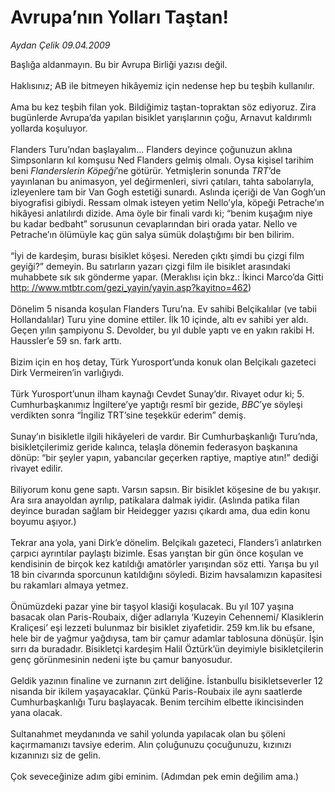 # Avrupa’nın Yolları Taştan!

*Aydan Çelik 09.04.2009*

<div class="taraf_structure_2col_1zq">
<div class="margen_n">



 <p>Başlığa aldanmayın. Bu bir Avrupa Birliği yazısı değil. <br/><br/>Haklısınız; AB ile bitmeyen hikâyemiz için nedense hep bu teşbih kullanılır. <br/><br/>Ama bu kez teşbih filan yok. Bildiğimiz taştan-topraktan söz ediyoruz. Zira bugünlerde Avrupa’da yapılan bisiklet yarışlarının çoğu, Arnavut kaldırımlı yollarda koşuluyor. <br/><br/>Flanders Turu’ndan başlayalım... Flanders deyince çoğunuzun aklına Simpsonların kıl komşusu Ned Flanders gelmiş olmalı. Oysa kişisel tarihim beni <i>Flanderslerin Köpeği</i>’ne götürür. Yetmişlerin sonunda <i>TRT</i>’de yayınlanan bu animasyon, yel değirmenleri, sivri çatıları, tahta sabolarıyla, izleyenlere tam bir Van Gogh estetiği sunardı. Aslında içeriği de Van Gogh’un biyografisi gibiydi. Ressam olmak isteyen yetim Nello’yla, köpeği Petrache’ın hikâyesi anlatılırdı dizide. Ama öyle bir finali vardı ki; “benim kuşağım niye bu kadar bedbaht” sorusunun cevaplarından biri orada yatar. Nello ve Petrache’ın ölümüyle kaç gün salya sümük dolaştığımı bir ben bilirim. <br/><br/>“İyi de kardeşim, burası bisiklet köşesi. Nereden çıktı şimdi bu çizgi film geyiği?” demeyin. Bu satırların yazarı çizgi film ile bisiklet arasındaki muhabbete sık sık gönderme yapar. (Meraklısı için bkz.: İkinci Marco’da Gitti <u><a href="http://www.mtbtr.com/gezi_yayin/yayin.asp?kayitno=462">http: //www.mtbtr.com/gezi_yayin/yayin.asp?kayitno=462</a></u>) <br/><br/>Dönelim 5 nisanda koşulan Flanders Turu’na. Ev sahibi Belçikalılar (ve tabii Hollandalılar) Turu yine domine ettiler. İlk 10 içinde, altı ev sahibi yer aldı. Geçen yılın şampiyonu S. Devolder, bu yıl duble yaptı ve en yakın rakibi H. Haussler’e 59 sn. fark arttı. <br/><br/>Bizim için en hoş detay, Türk Yurosport’unda konuk olan Belçikalı gazeteci Dirk Vermeiren’in varlığıydı. <br/><br/>Türk Yurosport’unun ilham kaynağı Cevdet Sunay’dır. Rivayet odur ki; 5. Cumhurbaşkanımız İngiltere’ye yaptığı resmî bir gezide, <i>BBC</i>’ye söyleşi verdikten sonra “İngiliz TRT’sine teşekkür ederim” demiş. <br/><br/>Sunay’ın bisikletle ilgili hikâyeleri de vardır. Bir Cumhurbaşkanlığı Turu’nda, bisikletçilerimiz geride kalınca, telaşla dönemin federasyon başkanına dönüp: “bir şeyler yapın, yabancılar geçerken raptiye, maptiye atın!” dediği rivayet edilir. <br/><br/>Biliyorum konu gene saptı. Varsın sapsın. Bir bisiklet köşesine de bu yakışır. Ara sıra anayoldan ayrılıp, patikalara dalmak iyidir. (Aslında patika filan deyince buradan sağlam bir Heidegger yazısı çıkardı ama, dua edin konu boyumu aşıyor.) <br/><br/>Tekrar ana yola, yani Dirk’e dönelim. Belçikalı gazeteci, Flanders’i anlatırken çarpıcı ayrıntılar paylaştı bizimle. Esas yarıştan bir gün önce koşulan ve kendisinin de birçok kez katıldığı amatörler yarışından söz etti. Yarışa bu yıl 18 bin civarında sporcunun katıldığını söyledi. Bizim havsalamızın kapasitesi bu rakamları almaya yetmez. <br/><br/>Önümüzdeki pazar yine bir taşyol klasiği koşulacak. Bu yıl 107 yaşına basacak olan Paris-Roubaix, diğer adlarıyla ‘Kuzeyin Cehennemi/ Klasiklerin Kraliçesi’ eşi lezzeti bulunmaz bir bisiklet ziyafetidir. 259 km.lik bu efsane, hele bir de yağmur yağdıysa, tam bir çamur adamlar tablosuna dönüşür. İşin sırrı da buradadır. Bisikletçi kardeşim Halil Öztürk’ün deyimiyle bisikletçilerin genç görünmesinin nedeni işte bu çamur banyosudur. <br/><br/>Geldik yazının finaline ve zurnanın zırt deliğine. İstanbullu bisikletseverler 12 nisanda bir ikilem yaşayacaklar. Çünkü Paris-Roubaix ile aynı saatlerde Cumhurbaşkanlığı Turu başlayacak. Benim tercihim elbette ikincisinden yana olacak. <br/><br/>Sultanahmet meydanında ve sahil yolunda yapılacak olan bu şöleni kaçırmamanızı tavsiye ederim. Alın çoluğunuzu çocuğunuzu, kızınızı kızanınızı siz de gelin. <br/><br/>Çok seveceğinize adım gibi eminim. (Adımdan pek emin değilim ama.)</p>

<br/>


<div id="taraf_not">
</div>

</div>


</div>
